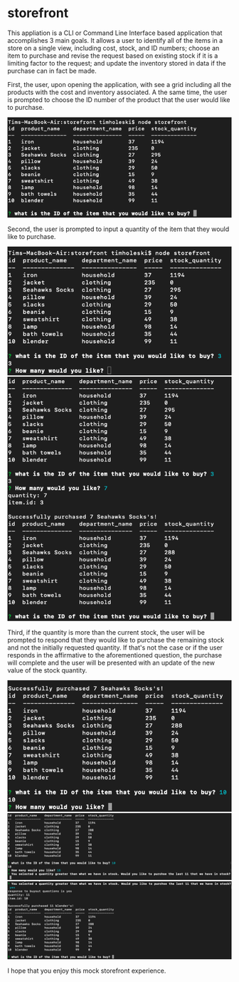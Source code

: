 # storefront

This appliation is a CLI or Command Line Interface based application that accomplishes 3 main goals.  It allows a user to identify all of the items in a store on a single view, including cost, stock, and ID numbers; choose an item to purchase and revise the request based on existing stock if it is a limiting factor to the request; and update the inventory stored in data if the purchase can in fact be made.

First, the user, upon opening the application, with see a grid including all the products with the cost and inventory associated. A the same time, the user is prompted to choose the ID number of the product that the user would like to purchase.

![](readMeImages/prompt.png)

Second, the user is prompted to input a quantity of the item that they would like to purchase.

![](readMeImages/quantity.png)
![](readMeImages/success.png)

Third, if the quantity is more than the current stock, the user will be prompted to respond that they would like to purchase the remaining stock and not the initially requested quantity.  If that's not the case or if the user responds in the affirmative to the aforementioned question, the purchase will complete and the user will be presented with an update of the new value of the stock quantity.

![](readMeImages/prompt2.png)
![](readMeImages/quantity2.png)
![](readMeImages/success2.png)

I hope that you enjoy this mock storefront experience.
